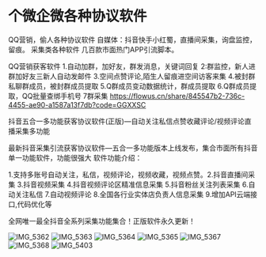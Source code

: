 # 个微企微各种协议软件
QQ营销，偷人各种协议软件
自媒体：抖音快手小红蜀，直播间采集，询盘监控，留痕。
采集类各种软件
几百款市面热门APP引流脚本。

QQ营销获客软件
1.自动加群，加好友，群发消息，关键词回复
2:群监控，新人进群加好友三新人自动发邮件
3.空间点赞评论,陌生人留痕进空间访客来集
4.被封群私聊群成员，被封群成员提取
5.Q群成员变动数据统计，群成员提取
6.Q群成员提取，QQ批量查绑手机号
7群采集
https://flowus.cn/share/845547b2-736c-4455-ae90-a1587a13f7db?code=GGXXSC

抖音五合一多功能获客协议软件(正版)—自动关注私信点赞收藏评论/视频评论直播采集多功能



最新抖音采集引流获客协议软件—五合一多功能版本上线发布，集合市面所有抖音单一功能软件，功能很强大
软件功能介绍：

1.支持多账号自动关注，私信，视频评论，视频收藏，视频点赞。​
2.抖音直播间采集
3.抖音视频采集
4.抖音视频评论区精准信息采集
5.抖音粉丝关注列表采集
6.自动关注私信
7.自动视频评论
8.全国各行业实体店负责人信息采集
9.增加API云端接口,代码优化等

全网唯一最全抖音全系列采集功能集合！正版软件永久更新！

![IMG_5362](https://github.com/user-attachments/assets/890d630d-5919-4cdb-8868-c13feb604f7d)
![IMG_5363](https://github.com/user-attachments/assets/69e8190b-7be0-41af-98e9-0c5954d455f2)
![IMG_5364](https://github.com/user-attachments/assets/d77c8be5-2dfa-40c4-b43f-ffd46324b405)
![IMG_5365](https://github.com/user-attachments/assets/8a50cfa7-350a-4236-ad13-c34a2d4b1a75)
![IMG_5367](https://github.com/user-attachments/assets/8530f3d3-dde5-466f-95ea-994778042158)
![IMG_5368](https://github.com/user-attachments/assets/01568003-e95b-4911-b335-b1e74926a707)
![IMG_5403](https://github.com/user-attachments/assets/0350095b-43a7-42ab-bc07-ba0811c59150)
